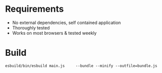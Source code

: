 # Requirements

- No external dependencies, self contained application
- Thoroughly tested
- Works on most browsers & tested weekly

# Build

```
esbuild/bin/esbuild main.js     --bundle --minify --outfile=bundle.js
```
